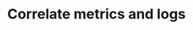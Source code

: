 ---
title: Correlate metrics and logs
linkTitle: Correlate metrics and logs
weight: 3
authors: ["Tim Hard"]
time: 2 minutes
draft: true
---